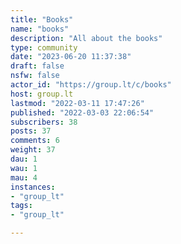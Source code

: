 ```yaml
---
title: "Books" 
name: "books"
description: "All about the books"
type: community
date: "2023-06-20 11:37:38"
draft: false
nsfw: false
actor_id: "https://group.lt/c/books"
host: group.lt
lastmod: "2022-03-11 17:47:26"
published: "2022-03-03 22:06:54"
subscribers: 38
posts: 37
comments: 6
weight: 37
dau: 1
wau: 1
mau: 4
instances:
- "group_lt"
tags: 
- "group_lt"

---
```

